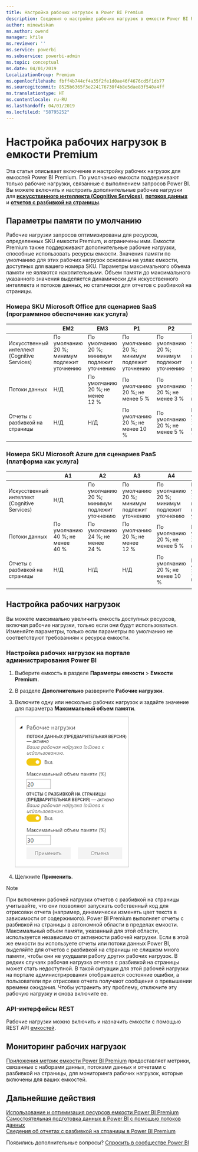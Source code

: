 ```yaml
---
title: Настройка рабочих нагрузок в Power BI Premium
description: Сведения о настройке рабочих нагрузок в емкости Power BI Premium.
author: minewiskan
ms.author: owend
manager: kfile
ms.reviewer: ''
ms.service: powerbi
ms.subservice: powerbi-admin
ms.topic: conceptual
ms.date: 04/01/2019
LocalizationGroup: Premium
ms.openlocfilehash: fbff4b744cf4a35f2fe1d0ae46f4676cd5f1db77
ms.sourcegitcommit: 8525b6365f3e224176730f4b8e5dae83f540a4ff
ms.translationtype: HT
ms.contentlocale: ru-RU
ms.lasthandoff: 04/01/2019
ms.locfileid: "58795252"
---
```

# <a name="configure-workloads-in-a-premium-capacity"></a>Настройка рабочих нагрузок в емкости Premium

Эта статья описывает включение и настройку рабочих нагрузок для емкостей Power BI Premium. По умолчанию емкости поддерживают только рабочие нагрузки, связанные с выполнением запросов Power BI. Вы можете включить и настроить дополнительные рабочие нагрузки для **[искусственного интеллекта (Cognitive Services)](service-cognitive-services.md)**, **[потоков данных](service-dataflows-overview.md#dataflow-capabilities-on-power-bi-premium)** и **[отчетов с разбивкой на страницы](paginated-reports-save-to-power-bi-service.md)**.

## <a name="default-memory-settings"></a>Параметры памяти по умолчанию

Рабочие нагрузки запросов оптимизированы для ресурсов, определенных SKU емкости Premium, и ограничены ими. Емкости Premium также поддерживают дополнительные рабочие нагрузки, способные использовать ресурсы емкости. Значения памяти по умолчанию для этих рабочих нагрузок основаны на узлах емкости, доступных для вашего номера SKU. Параметры максимального объема памяти не являются накопительными. Объем памяти до максимального указанного значения выделяется динамически для искусственного интеллекта и потоков данных, но статически для отчетов с разбивкой на страницы. 

### <a name="microsoft-office-skus-for-software-as-a-service-saas-scenarios"></a>Номера SKU Microsoft Office для сценариев SaaS (программное обеспечение как услуга)

|                     | EM2                      | EM3                       | P1                      | P2                       | P3                       |
|---------------------|--------------------------|--------------------------|-------------------------|--------------------------|--------------------------|
| Искусственный интеллект (Cognitive Services) | По умолчанию 20 %; минимум подлежит уточнению| По умолчанию 20 %; минимум подлежит уточнению | По умолчанию 20 %; минимум подлежит уточнению | По умолчанию 20 %; минимум подлежит уточнению | По умолчанию 20 %; минимум подлежит уточнению |
| Потоки данных | Н/Д |По умолчанию 20 %; не менее 12 %  | По умолчанию 20 %; не менее 5 %  | По умолчанию 20 %; не менее 3 % | По умолчанию 20 %; не менее 2 %  |
| Отчеты с разбивкой на страницы | Н/Д |Н/Д | По умолчанию 20 %; не менее 10 % | По умолчанию 20 %; не менее 5 % | По умолчанию 20 %; не менее 2,5 % |
| | | | | | |

### <a name="microsoft-azure-skus-for-platform-as-a-service-paas-scenarios"></a>Номера SKU Microsoft Azure для сценариев PaaS (платформа как услуга)

|                  | A1                       | A2                       | A3                      | A4                       | A5                      | A6                        |
|-------------------|--------------------------|--------------------------|-------------------------|--------------------------|-------------------------|---------------------------|
| Искусственный интеллект (Cognitive Services) | Н/Д                      | По умолчанию 20 %; минимум подлежит уточнению                      | По умолчанию 20 %; минимум подлежит уточнению                     | По умолчанию 20 %; минимум подлежит уточнению | По умолчанию 20 %; минимум подлежит уточнению | По умолчанию 20 %; минимум подлежит уточнению |
| Потоки данных         | По умолчанию 40 %; не менее 40 % | По умолчанию 24 %; не менее 24 % | По умолчанию 20 %; не менее 12 % | По умолчанию 20 %; не менее 5 %  | По умолчанию 20 %; не менее 3 % | По умолчанию 20 %; не менее 2 %   |
| Отчеты с разбивкой на страницы | Н/Д                      | Н/Д                      | Н/Д                     | По умолчанию 20 %; не менее 10 % | По умолчанию 20 %; не менее 5 % | По умолчанию 20 %; не менее 2,5 % |
| | | | | | |

## <a name="configure-workloads"></a>Настройка рабочих нагрузок

Вы можете максимально увеличить емкость доступных ресурсов, включая рабочие нагрузки, только если они будут использоваться. Изменяйте параметры, только если параметры по умолчанию не соответствуют требованиям к ресурса емкости.  

### <a name="to-configure-workloads-in-the-power-bi-admin-portal"></a>Настройка рабочих нагрузок на портале администрирования Power BI

1. Выберите емкость в разделе **Параметры емкости** > **Емкости Premium**.

1. В разделе **Дополнительно** разверните **Рабочие нагрузки**.

1. Включите одну или несколько рабочих нагрузок и задайте значение для параметра **Максимальный объем памяти**.   

    
    ![Включение рабочих нагрузок](media/service-admin-premium-workloads/admin-portal-workloads.png)

1. Щелкните **Применить**.

> [!NOTE]
> При включении рабочей нагрузки отчетов с разбивкой на страницы учитывайте, что они позволяют запускать собственный код для отрисовки отчета (например, динамически изменять цвет текста в зависимости от содержимого). Power BI Premium выполняет отчеты с разбивкой на страницы в автономной области в пределах емкости. Максимальный объем памяти, указанный для этой области, используется независимо от активности рабочей нагрузки. Если в этой же емкости вы используете отчеты или потоки данных Power BI, выделяйте для отчетов с разбивкой на страницы не слишком много памяти, чтобы они не ухудшали работу других рабочих нагрузок. В редких случаях рабочая нагрузка отчетов с разбивкой на страницы может стать недоступной. В такой ситуации для этой рабочей нагрузки на портале администрирования отображается состояние ошибки, а пользователи при отрисовке отчета получают сообщения о превышении времени ожидания. Чтобы устранить эту проблему, отключите эту рабочую нагрузку и снова включите ее.

### <a name="rest-api"></a>API-интерфейсы REST

Рабочие нагрузки можно включить и назначить емкости с помощью REST API [емкостей](https://docs.microsoft.com/rest/api/power-bi/capacities).

## <a name="monitoring-workloads"></a>Мониторинг рабочих нагрузок

[Приложения метрик емкости Power BI Premium](service-admin-premium-monitor-capacity.md) предоставляет метрики, связанные с наборами данных, потоками данных и отчетами с разбивкой на страницы, для мониторинга рабочих нагрузок, которые включены для ваших емкостей. 

## <a name="next-steps"></a>Дальнейшие действия

[Использование и оптимизация ресурсов емкости Power BI Premium](service-premium-understand-how-it-works.md)   
[Самостоятельная подготовка данных в Power BI с помощью потоков данных](service-dataflows-overview.md)   
[Сведения об отчетах с разбивкой на страницы в Power BI Premium](paginated-reports-report-builder-power-bi.md)   

Появились дополнительные вопросы? [Спросить в сообществе Power BI](http://community.powerbi.com/)